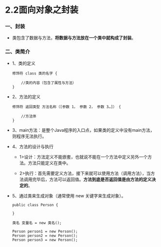 # 2.2面向对象之封装

### 一、封装

* 类包含了数据与方法，**将数据与方法放在一个类中就构成了封装**。 

### 二、类简介

* 1、类的定义

      修饰符 class 类的名字 { 

          //类的内容（包含了属性与方法） 
      } 

* 2、方法的定义

      修饰符 返回类型 方法名称（[参数 1， 参数 2， 参数 3…]） {   

          //方法体 
      }

* 3、main方法：是整个Java程序的入口点，如果类的定义中没有main方法，则程序无法执行。 

* 4、方法的设计与执行

  * 1>设计：方法定义不能嵌套，也就说不能在一个方法中定义另外一个方法。方法只能定义在类中。 
  
  * 2>执行：首先需要定义方法，接下来就可以使用方法（调用方法），当方法调用完毕后，方法可以返回值。**方法到底是否返回值是由方法的定义决定的**。 
  
* 5、通过类来生成对象（通常使用 new 关键字来生成对象）。 

      public class Person {  

      }  

      类名 变量名 = new 类名();  

      Person person1 = new Person(); 
      Person person2 = new Person(); 
      Person person3 = new Person(); 

































